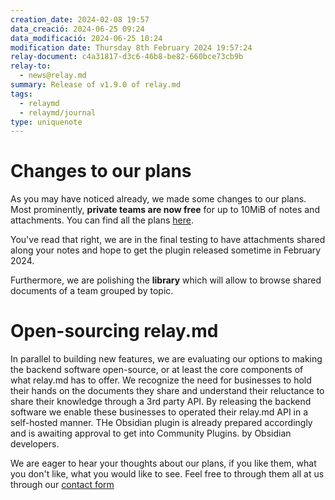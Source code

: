 ```yaml
---
creation_date: 2024-02-08 19:57
data_creació: 2024-06-25 09:24
data_modificació: 2024-06-25 10:24
modification date: Thursday 8th February 2024 19:57:24
relay-document: c4a31817-d3c6-46b8-be82-660bce73cb9b
relay-to:
  - news@relay.md
summary: Release of v1.9.0 of relay.md
tags:
  - relaymd
  - relaymd/journal
type: uniquenote
---
```


# Changes to our plans
As you may have noticed already, we made some changes to our plans.
Most prominently, **private teams are now free** for up to 10MiB of notes and attachments.
You can find all the plans [here](https://relay.md/pricing).

You've read that right, we are in the final testing to have attachments shared along your notes and hope to get the plugin released sometime in February 2024.

Furthermore, we are polishing the **library** which will allow to browse shared documents of a team grouped by topic.

# Open-sourcing relay.md
In parallel to building new features, we are evaluating our options to making the backend software open-source, or at least the core components of what relay.md has to offer.
We recognize the need for businesses to hold their hands on the documents they share and understand their reluctance to share their knowledge through a 3rd party API. By releasing the backend software we enable these businesses to operated their relay.md API in a self-hosted manner.
THe Obsidian plugin is already prepared accordingly and is awaiting approval to get into Community Plugins. by Obsidian developers.

We are eager to hear your thoughts about our plans, if you like them, what you don't like, what you would like to see. Feel free to through them all at us through our [contact form](https://relay.md/contact)